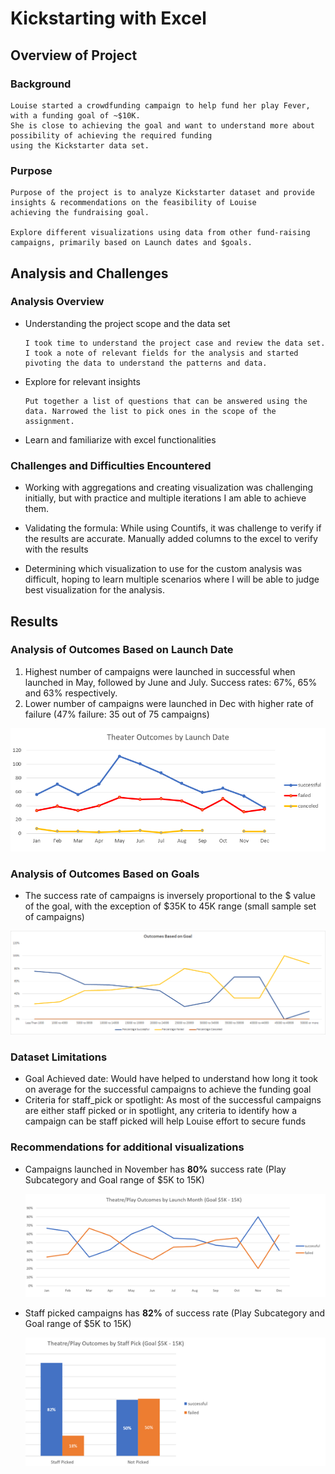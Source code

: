 # Kickstarting with Excel

## Overview of Project

### Background
    Louise started a crowdfunding campaign to help fund her play Fever, with a funding goal of ~$10K. 
    She is close to achieving the goal and want to understand more about possibility of achieving the required funding 
    using the Kickstarter data set. 	

### Purpose
    Purpose of the project is to analyze Kickstarter dataset and provide insights & recommendations on the feasibility of Louise 
    achieving the fundraising goal. 
    
    Explore different visualizations using data from other fund-raising campaigns, primarily based on Launch dates and $goals. 

## Analysis and Challenges

### Analysis Overview
-	Understanding the project scope and the data set

    	I took time to understand the project case and review the data set. I took a note of relevant fields for the analysis and started 
        pivoting the data to understand the patterns and data.

-	Explore for relevant insights  

    	Put together a list of questions that can be answered using the data. Narrowed the list to pick ones in the scope of the assignment. 

-	Learn and familiarize with excel functionalities

### Challenges and Difficulties Encountered

-	Working with aggregations and creating visualization was challenging initially, but with practice and multiple iterations I am able to achieve them.

-	Validating the formula: While using Countifs, it was challenge to verify if the results are accurate. Manually added columns to the excel 
to verify with the results

-	Determining which visualization to use for the custom analysis was difficult, hoping to learn multiple scenarios where 
I will be able to judge best visualization for the analysis.

## Results

### Analysis of Outcomes Based on Launch Date
1.	Highest number of campaigns were launched in successful when launched in May, followed by June and July. Success rates: 67%, 65% and 63% respectively.
2.	Lower number of campaigns were launched in Dec with higher rate of failure (47% failure: 35 out of 75 campaigns)

![](./resources/Theater_Outcomes_vs_Launch.png)

### Analysis of Outcomes Based on Goals
- The success rate of campaigns is inversely proportional to the $ value of the goal, with the exception of $35K to 45K range (small sample set of campaigns)

![Getting started](./resources/Outcomes_vs_Goals.png)

### Dataset Limitations
-	Goal Achieved date: Would have helped to understand how long it took on average for the successful campaigns to achieve the funding goal
-	Criteria for staff_pick or spotlight: As most of the successful campaigns are either staff picked or in spotlight, any criteria to identify how a campaign can be staff picked will help Louise effort to secure funds

### Recommendations for additional visualizations
- Campaigns launched in November has **80%** success rate (Play Subcategory and Goal range of $5K to 15K)

   ![Getting started](./resources/Option1_PlayOutcomes_ByMonth_Goal5K-15K.png)

- Staff picked campaigns has **82%** of success rate (Play Subcategory and Goal range of $5K to 15K)

   ![Getting started](./resources/Option2_PlayOutcomes_ByStaffPick_Goal5K-15K.png)

